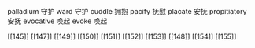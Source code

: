 




palladium 守护
ward 守护
cuddle 拥抱
pacify 抚慰
placate 安抚
propitiatory 安抚
evocative 唤起
evoke 唤起

[[145]]
[[147]]
[[149]]
[[150]]
[[151]]
[[152]]
[[153]]
[[148]]
[[154]]
[[155]]